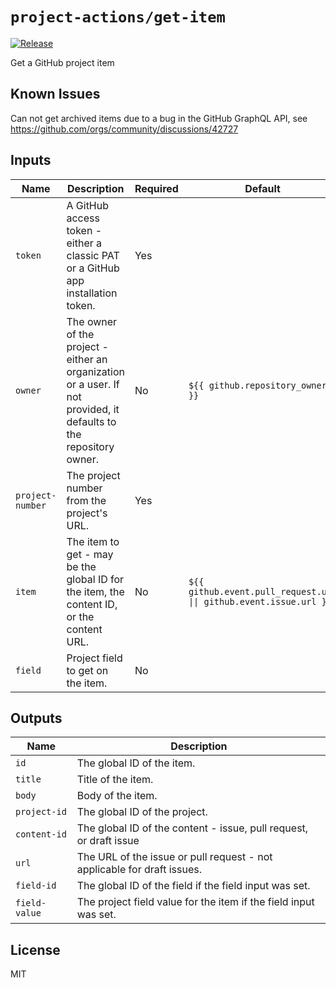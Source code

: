 # `project-actions/get-item`

[![Release](https://img.shields.io/github/v/release/dsanders11/project-actions?color=blue)](https://github.com/dsanders11/project-actions/releases)

Get a GitHub project item

## Known Issues

Can not get archived items due to a bug in the GitHub GraphQL API, see <https://github.com/orgs/community/discussions/42727>

## Inputs

| Name          | Description                                        | Required | Default                                      |
|---------------|----------------------------------------------------|----------|----------------------------------------------|
| `token`       | A GitHub access token - either a classic PAT or a GitHub app installation token. | Yes      |                                              |
| `owner`       | The owner of the project - either an organization or a user. If not provided, it defaults to the repository owner. | No       | `${{ github.repository_owner }}`           |
| `project-number` | The project number from the project's URL.         | Yes      |                                              |
| `item`        | The item to get - may be the global ID for the item, the content ID, or the content URL. | No       | `${{ github.event.pull_request.url \|\| github.event.issue.url }}` |
| `field`       | Project field to get on the item.                  | No       |                                              |

## Outputs

| Name          | Description                                                              |
|---------------|--------------------------------------------------------------------------|
| `id`          | The global ID of the item.                                               |
| `title`       | Title of the item.                                                       |
| `body`        | Body of the item.                                                        |
| `project-id`  | The global ID of the project.                                            |
| `content-id`  | The global ID of the content - issue, pull request, or draft issue       |
| `url`         | The URL of the issue or pull request - not applicable for draft issues.  |
| `field-id`    | The global ID of the field if the field input was set.                   |
| `field-value` | The project field value for the item if the field input was set.         |

## License

MIT
